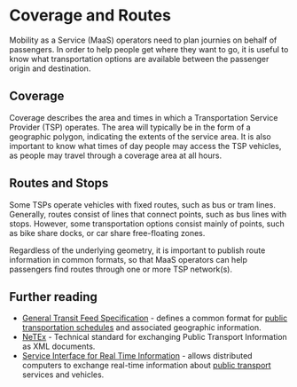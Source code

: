 # Coverage and Routes

Mobility as a Service \(MaaS\) operators need to plan journies on behalf of passengers. In order to help people get where they want to go, it is useful to know what transportation options are available between the passenger origin and destination.

## Coverage

Coverage describes the area and times in which a Transportation Service Provider \(TSP\) operates. The area will typically be in the form of a geographic polygon, indicating the extents of the service area. It is also important to know what times of day people may access the TSP vehicles, as people may travel through a coverage area at all hours.

## Routes and Stops

Some TSPs operate vehicles with fixed routes, such as bus or tram lines. Generally, routes consist of lines that connect points, such as bus lines with stops. However, some transportation options consist mainly of points, such as bike share docks, or car share free-floating zones.

Regardless of the underlying geometry, it is important to publish route information in common formats, so that MaaS operators can help passengers find routes through one or more TSP network\(s\).

## Further reading

* [General Transit Feed Specification](https://en.wikipedia.org/wiki/General_Transit_Feed_Specification) - defines a common format for [public transportation schedules](https://en.wikipedia.org/wiki/Public_transport_timetable) and associated geographic information.
* [NeTEx](https://en.wikipedia.org/wiki/NeTEx) - Technical standard for exchanging Public Transport Information as XML documents.
* [Service Interface for Real Time Information](https://en.wikipedia.org/wiki/Service_Interface_for_Real_Time_Information) - allows distributed computers to exchange real-time information about [public transport](https://en.wikipedia.org/wiki/Public_transport) services and vehicles.



